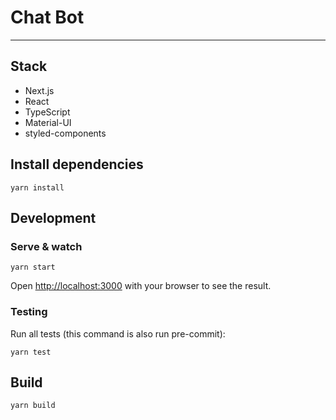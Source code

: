 # Chat Bot

---

## Stack

- Next.js
- React
- TypeScript
- Material-UI
- styled-components

## Install dependencies

```
yarn install
```

## Development

### Serve & watch

```
yarn start
```

Open [http://localhost:3000](http://localhost:3000) with your browser to see the result.

### Testing

Run all tests (this command is also run pre-commit):

```
yarn test
```

## Build

```
yarn build
```
